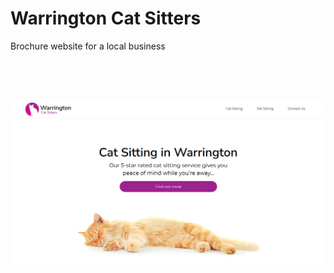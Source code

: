 # Warrington Cat Sitters

Brochure website for a local business

<br><br><br>

![](https://raw.githubusercontent.com/janwyl1/warringtoncatsitters/main/screenshot.PNG "Warrington Cat Sitters Screenshot")
